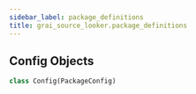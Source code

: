 ```yaml
---
sidebar_label: package_definitions
title: grai_source_looker.package_definitions
---
```


## Config Objects

```python
class Config(PackageConfig)
```
